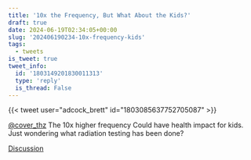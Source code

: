 ```yaml
---
title: '10x the Frequency, But What About the Kids?'
draft: true
date: 2024-06-19T02:34:05+00:00
slug: '202406190234-10x-frequency-kids'
tags:
  - tweets
is_tweet: true
tweet_info:
  id: '1803149201830011313'
  type: 'reply'
  is_thread: False
---
```




{{< tweet user="adcock_brett" id="1803085637752705087" >}}

[@cover_thz](https://x.com/cover_thz) The 10x higher frequency Could have health impact for kids. Just wondering what radiation testing has been done?

[Discussion](https://x.com/sytelus/status/1803149201830011313)
